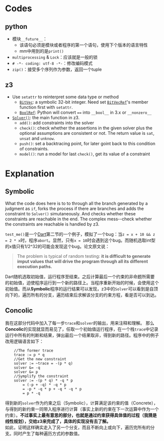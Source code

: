 # Codes

## python
- 模块``__future__``：
	- 该语句必须是模块或者程序的第一个语句，使用下个版本的语言特性
	- mm中用到的是``print()``
- ``multiprocessing`` & ``Lock``：应该就是一般的锁
- ``# -*- coding: utf-8 -*-``：修改编码模式
- ``zip()``：接受多个序列作为参数，返回一个tuple

## z3
- Use ``setattr`` to reinterpret some data type or method
	- [``BitVec``](http://z3prover.github.io/api/html/namespacez3py.html#a913e9b8f465ac36b8825a785437b33b7): a symbolic 32-bit integer. Need set [``BitVecRef``](http://z3prover.github.io/api/html/classz3py_1_1_bit_vec_ref.html#af32e4a451632afde7f8e9d45146b56cf)'s member function first with ``setattr``.
	- [``BoolRef``](http://z3prover.github.io/api/html/classz3py_1_1_bool_ref.html): Python will convert ``==`` into ``__bool__`` in 3.x or ``__nonzero__``
- [``Solver()``](http://z3prover.github.io/api/html/classz3py_1_1_solver.html): the main function in z3.
	- ``add()``: add constraints into the solver
	- ``check()``: check whether the assertions in the given solver plus the optional assumptions are consistent or not. The return value is ``sat``, ``unsat`` and ``unknow``.
	- ``push()``: set a backtracing point, for later goint back to this condition of constraints.
	- ``model()``: run a model for last ``check()``, get its value of a constraint

# Explanation

## Symbolic
What the code does here is to to through all the branch generated by a judgment as ``if``, forks the process if there are branches and adds the constraint to ``Solver()`` simutaneously. And checks whether these constraints are reachable in the end. The complex mess--check whether the constraints are reachable is handled by z3.

``test_me()``是一个[Dart](https://wkr.io/public/ref/godefroid2005dart.pdf)第二节的一个例子，模拟了一个bug：当``z = x + 10 && z = 2 * x``时，程序``abort``。显然，只有``x = 10``时会遇到这个bug。而随机选取int型的x值只有1/2^32的可能会发现这个bug。论文原文说： 
> The problem is typical of random testing: **it is difficult to generate imput values that will drive the program through all its different execution paths.**

Dart随机选取初始值，运行程序至结束。之后计算最后一个约束的非命题所需要的初始值，迫使程序运行到一个新的路径上。当程序重新开始的时候，会使用这个初始值。而从**Symbolic**程序的运行结果可以发现，z3中的``Solver``可以看到是自顶向下的，遍历所有的分支，遍历结束后求解该分支的约束方程，看是否可以到达。

## Concolic
我在这部分代码中加入了每一步``trace``和``solver``的输出，用来注释和理解。
那么**Concolic**的实现就显而易见了，任取一个初始值运行程序，在一个栈``trace``中记录运行中所有的判断和结果，弹出最后一个结果取非，得到新的路径。程序中的例子改用逻辑语言如下：

```
	//The former trace
	trace := p * q
	//Get the new constraint
	solver := ~trace = -(p * q)
	solver &= -q
	solver &= p
	//Symplify the constraint
	solver := -(p * q) * -q * p
		= (-p + -q) * -q * p
		= -p * -q * p + -q * -q * p
		= p * -q
```
得到新的``solver``作为约束之后（Symbolic），计算满足该约束的值（Concrete），与得到的新约束一同带入程序进行计算（事实上新的约束在下一次运算中作为一个约束）。**不过事实上最有意思的部分，也就是通过约束获得具体值的过程（我猜是线性规划），交给z3来完成了，具体的实现没有去了解。**  
如此，证明这样确实走入了另一个分支，而且不断向上或向下，遍历完所有的分支。同时产生了每种遍历方式的参数值。